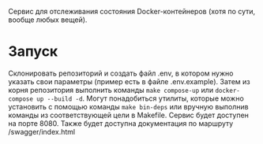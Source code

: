 Сервис для отслеживания состояния Docker-контейнеров (хотя по сути, вообще любых вещей).

# Запуск
Склонировать репозиторий и создать файл .env, в котором нужно указать свои параметры (пример есть в файле .env.example).
Затем из корня репозитория выполнить команды `make compose-up` или `docker-compose up --build -d`. Могут понадобиться утилиты, которые можно установить с помощью команды `make bin-deps` или вручную выполнив команды из соответствующей цели в Makefile.
Сервис будет доступен на порте 8080.
Также будет доступна документация по маршруту /swagger/index.html
